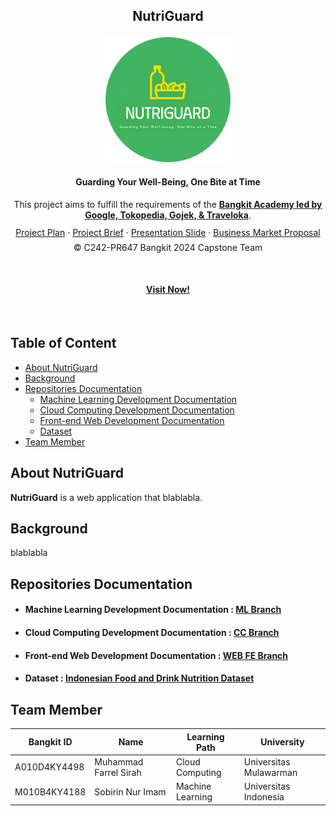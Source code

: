 ## <p align="center">NutriGuard</p>

<p align="center">
  <img src="logo.png" width="200" height="200" alt="NutriGuard Logo">
</p>

#### <p align="center">Guarding Your Well-Being, One Bite at Time</p>

<p align="center">This project aims to fulfill the requirements of the <strong><a href="https://grow.google/intl/id_id/bangkit/?tab=machine-learning">Bangkit Academy led by Google, Tokopedia, Gojek, & Traveloka</a></strong>.</p>

<p align="center" style="margin-bottom: 20px; line-height: 0.8;">
    <a href="https://example.com">Project Plan</a> &middot;
    <a href="https://drive.google.com/file/d/1lV2Yl1h0pj63MZvE62RV2WBLuhlicLU6/view?usp=sharing">Project Brief</a> &middot;
    <a href="https://example.com](https://www.canva.com/design/DAGYnLpdC4o/s8vpCo4-mFged6tLuGE4cg/edit">Presentation Slide</a> &middot;
    <a href="https://example.com">Business Market Proposal</a> 
</p>
<p align="center" style="margin-top: -10px;">© C242-PR647 Bangkit 2024 Capstone Team</p>
</br>

#### <p align="center"> <a href="https://example.com"> Visit Now!</a> </p>

</br>

## Table of Content

- [About NutriGuard](#about-housespot)
- [Background](#background)
- [Repositories Documentation](#repositories-documentation)
  - [Machine Learning Development Documentation](#machine-learning-development-documentation)
  - [Cloud Computing Development Documentation](#cloud-computing-development-documentation)
  - [Front-end Web Development Documentation](#front-end-web-development-documentation)
  - [Dataset](#dataset)
- [Team Member](#team-member)

## About NutriGuard

**NutriGuard** is a web application that blablabla.

## Background

blablabla

## Repositories Documentation

- #### Machine Learning Development Documentation : [ML Branch](https://github.com/NutriGuard/ml)
- #### Cloud Computing Development Documentation : [CC Branch](https://github.com/NutriGuard/cc)
- #### Front-end Web Development Documentation : [WEB FE Branch](https://github.com/NutriGuard/web-fe)
- #### Dataset : [Indonesian Food and Drink Nutrition Dataset](https://docs.google.com/spreadsheets/d/1ckybW4EpxQYZVbMQkAwzNxdvdCg9IvjF/edit?gid=441525641#gid=441525641)

## Team Member

| Bangkit ID   | Name                  | Learning Path      | University             |
| ------------ | --------------------- | ------------------ | ---------------------- |
| A010D4KY4498 | Muhammad Farrel Sirah | Cloud Computing    | Universitas Mulawarman |
| M010B4KY4188 | Sobirin Nur Imam      | Machine Learning   | Universitas Indonesia  |
